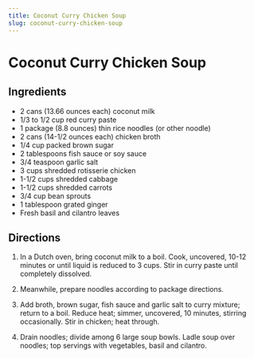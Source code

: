 ```yaml
---
title: Coconut Curry Chicken Soup
slug: coconut-curry-chicken-soup
---
```


# Coconut Curry Chicken Soup

## Ingredients

- 2 cans (13.66 ounces each) coconut milk
- 1/3 to 1/2 cup red curry paste
- 1 package (8.8 ounces) thin rice noodles (or other noodle)
- 2 cans (14-1/2 ounces each) chicken broth
- 1/4 cup packed brown sugar
- 2 tablespoons fish sauce or soy sauce
- 3/4 teaspoon garlic salt
- 3 cups shredded rotisserie chicken
- 1-1/2 cups shredded cabbage
- 1-1/2 cups shredded carrots
- 3/4 cup bean sprouts
- 1 tablespoon grated ginger
- Fresh basil and cilantro leaves

## Directions

1. In a Dutch oven, bring coconut milk to a boil. Cook, uncovered, 10-12 minutes or until liquid is reduced to 3 cups. Stir in curry paste until completely dissolved.

2. Meanwhile, prepare noodles according to package directions.

3. Add broth, brown sugar, fish sauce and garlic salt to curry mixture; return to a boil. Reduce heat; simmer, uncovered, 10 minutes, stirring occasionally. Stir in chicken; heat through.

4. Drain noodles; divide among 6 large soup bowls. Ladle soup over noodles; top servings with vegetables, basil and cilantro.